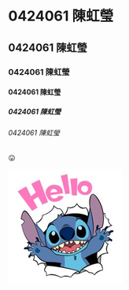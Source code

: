 # 0424061 陳虹瑩
## 0424061 陳虹瑩
### 0424061 陳虹瑩
#### 0424061 陳虹瑩
##### 0424061 陳虹瑩
###### 0424061 陳虹瑩

:stuck_out_tongue:

![](Hello.jpg "Stitch")
